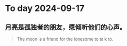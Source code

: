 
# To day 2024-09-17


## 月亮是孤独者的朋友，愿倾听他们的心声。
> The moon is a friend for the lonesome to talk to.

    
